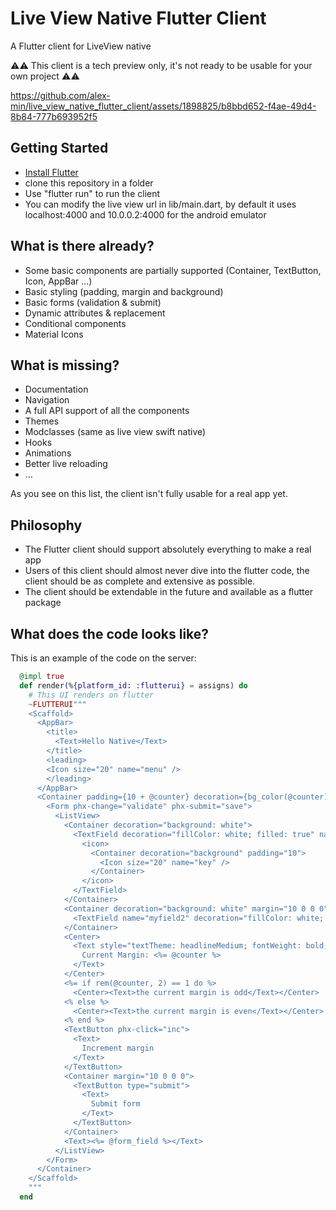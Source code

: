# Live View Native Flutter Client

A Flutter client for LiveView native

⚠⚠ This client is a tech preview only, it's not ready to be usable for your own project ⚠⚠ 



https://github.com/alex-min/live_view_native_flutter_client/assets/1898825/b8bbd652-f4ae-49d4-8b84-777b693952f5



## Getting Started

- [Install Flutter](https://docs.flutter.dev/get-started/install)
- clone this repository in a folder
- Use "flutter run" to run the client
- You can modify the live view url in lib/main.dart, by default it uses localhost:4000 and 10.0.0.2:4000 for the android emulator

## What is there already?

- Some basic components are partially supported (Container, TextButton, Icon, AppBar ...)
- Basic styling (padding, margin and background)
- Basic forms (validation & submit)
- Dynamic attributes & replacement
- Conditional components
- Material Icons

## What is missing?

- Documentation
- Navigation
- A full API support of all the components
- Themes
- Modclasses (same as live view swift native)
- Hooks
- Animations
- Better live reloading
- ...

As you see on this list, the client isn't fully usable for a real app yet.

## Philosophy

- The Flutter client should support absolutely everything to make a real app
- Users of this client should almost never dive into the flutter code, the client should be as complete and extensive as possible. 
- The client should be extendable in the future and available as a flutter package


## What does the code looks like?

This is an example of the code on the server:

```elixir
  @impl true
  def render(%{platform_id: :flutterui} = assigns) do
    # This UI renders on flutter
    ~FLUTTERUI"""
    <Scaffold>
      <AppBar>
        <title>
          <Text>Hello Native</Text>
        </title>
        <leading>
        <Icon size="20" name="menu" />
        </leading>
      </AppBar>
      <Container padding={10 + @counter} decoration={bg_color(@counter)}>
        <Form phx-change="validate" phx-submit="save">
          <ListView>
            <Container decoration="background: white">
              <TextField decoration="fillColor: white; filled: true" name="myfield" value={"Current margin #{@counter}"}>
                <icon>
                  <Container decoration="background" padding="10">
                    <Icon size="20" name="key" />
                  </Container>
                </icon>
              </TextField>
            </Container>
            <Container decoration="background: white" margin="10 0 0 0">
              <TextField name="myfield2" decoration="fillColor: white; filled: true" value="Second field" />
            </Container>
            <Center>
              <Text style="textTheme: headlineMedium; fontWeight: bold; fontStyle: italic">
                Current Margin: <%= @counter %>
              </Text>
            </Center>
            <%= if rem(@counter, 2) == 1 do %>
              <Center><Text>the current margin is odd</Text></Center>
            <% else %>
              <Center><Text>the current margin is even</Text></Center>
            <% end %>
            <TextButton phx-click="inc">
              <Text>
                Increment margin
              </Text>
            </TextButton>
            <Container margin="10 0 0 0">
              <TextButton type="submit">
                <Text>
                  Submit form
                </Text>
              </TextButton>
            </Container>
            <Text><%= @form_field %></Text>
          </ListView>
        </Form>
      </Container>
    </Scaffold>
    """
  end
```
